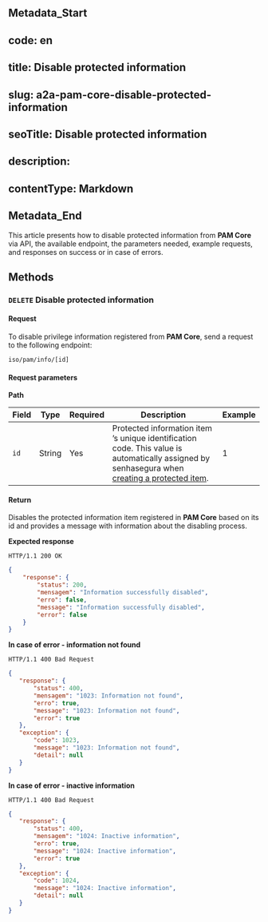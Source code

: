 ## Metadata_Start 
## code: en
## title: Disable protected information 
## slug: a2a-pam-core-disable-protected-information 
## seoTitle: Disable protected information 
## description:  
## contentType: Markdown 
## Metadata_End
This article presents how to disable protected information from **PAM Core** via API, the available endpoint, the parameters needed, example requests, and responses on success or in case of errors.

## Methods
### `DELETE` Disable protected information
#### Request
To disable privilege information registered from **PAM Core**, send a request to the following endpoint:

`iso/pam/info/[id]`

#### Request parameters

**Path**

| Field | Type | Required | Description | Example |
| --- | --- | --- | --- | --- |
| `id` | String | Yes | Protected information item ’s unique identification code. This value is automatically assigned by senhasegura when [creating a protected item](/v3-32/docs/a2a-pam-core-create-protected-information). | 1 |

#### Return
Disables the protected information item registered in **PAM Core** based on its id and provides a message with information about the disabling process.

**Expected response**

`HTTP/1.1 200 OK`

```json 
{
    "response": {
        "status": 200,
        "mensagem": "Information successfully disabled",
        "erro": false,
        "message": "Information successfully disabled",
        "error": false
    }
}
```

**In case of error - information not found**

`HTTP/1.1 400 Bad Request`
 ```json
 {
    "response": {
        "status": 400,
        "mensagem": "1023: Information not found",
        "erro": true,
        "message": "1023: Information not found",
        "error": true
    },
    "exception": {
        "code": 1023,
        "message": "1023: Information not found",
        "detail": null
    }
}
```

**In case of error - inactive information**

`HTTP/1.1 400 Bad Request`
 ```json
 {
    "response": {
        "status": 400,
        "mensagem": "1024: Inactive information",
        "erro": true,
        "message": "1024: Inactive information",
        "error": true
    },
    "exception": {
        "code": 1024,
        "message": "1024: Inactive information",
        "detail": null
    }
}
```